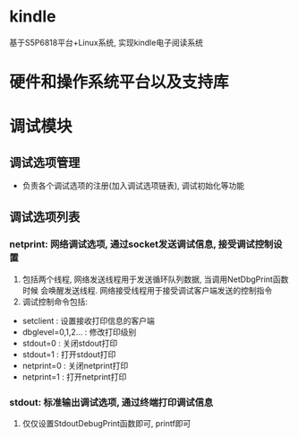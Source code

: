 # kindle
基于S5P6818平台+Linux系统, 实现kindle电子阅读系统

# 硬件和操作系统平台以及支持库


# 调试模块
## 调试选项管理
* 负责各个调试选项的注册(加入调试选项链表), 调试初始化等功能
## 调试选项列表
### netprint: 网络调试选项, 通过socket发送调试信息, 接受调试控制设置
1. 包括两个线程, 网络发送线程用于发送循环队列数据, 当调用NetDbgPrint函数时候
    会唤醒发送线程. 网络接受线程用于接受调试客户端发送的控制指令
2. 调试控制命令包括:
* setclient            : 设置接收打印信息的客户端
* dbglevel=0,1,2...    : 修改打印级别
* stdout=0             : 关闭stdout打印
* stdout=1             : 打开stdout打印
* netprint=0           : 关闭netprint打印
* netprint=1           : 打开netprint打印
### stdout: 标准输出调试选项, 通过终端打印调试信息
1. 仅仅设置StdoutDebugPrint函数即可, printf即可
